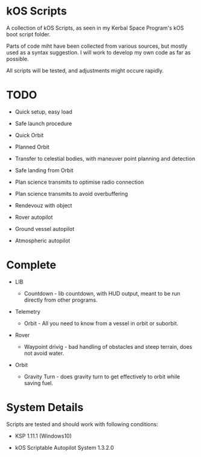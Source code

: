 # kOS Scripts 

A collection of kOS Scripts, as seen in my Kerbal Space Program's kOS boot script folder.

Parts of code miht have been collected from various sources, but mostly used as a syntax suggestion. I will work to develop my own code as far as possible.

All scripts will be tested, and adjustments might occure rapidly.

# TODO

* Quick setup, easy load

* Safe launch procedure

* Quick Orbit

* Planned Orbit

* Transfer to celestial bodies, with maneuver point planning and detection

* Safe landing from Orbit

* Plan science transmits to optimise radio connection

* Plan science transmits to avoid overbuffering

* Rendevouz with object

* Rover autopilot

* Ground vessel autopilot

* Atmospheric autopilot

# Complete

* LIB

    * Countdown - lib countdown, with HUD output, meant to be run directly from other programs.

* Telemetry

    * Orbit - All you need to know from a vessel in orbit or suborbit.

* Rover

    * Waypoint drivig - bad handling of obstacles and steep terrain, does not avoid water.

* Orbit

    * Gravity Turn - does gravity turn to get effectively to orbit while saving fuel.

# System Details

Scripts are tested and should work with following conditions:

* KSP 1.11.1 (Windows10)

* kOS Scriptable Autopilot System 1.3.2.0
